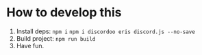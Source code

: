 # How to develop this
1. Install deps:
`npm i`
`npm i discordoo eris discord.js --no-save`
2. Build project: `npm run build`
3. Have fun.
